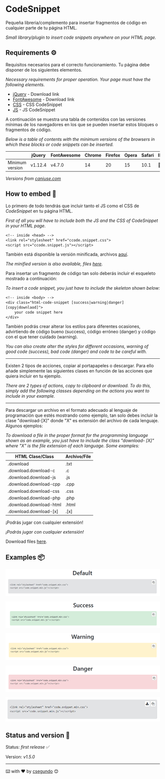 # CodeSnippet
Pequeña libreria/complemento para insertar fragmentos de código en cualquier parte de tu página HTML.

_Small library/plugin to insert code snippets anywhere on your HTML page._


## Requirements ⚙️
Requisitos necesarios para el correcto funcionamiento. Tu página debe disponer de los siguientes elementos.

_Necessary requirements for proper operation. Your page must have the following elements._

* [jQuery](https://code.jquery.com/) - Download link
* [FontAwesome](https://fontawesome.com/v4.7.0/get-started/) - Download link
* [CSS](minified/ccode.snippet.min.css) - CSS CodeSnippet
* [JS](minified/ccode.snippet.min.js) - JS CodeSnippet


A continuación se muestra una tabla de contenidos con las versiones mínimas de los navegadores en los que se pueden insertar estos bloques o fragmentos de código.

_Below is a table of contents with the minimum versions of the browsers in which these blocks or code snippets can be inserted._

|                 | jQuery  | FontAwesome | Chrome | Firefox  | Opera | Safari | IE | Edge |
|-----------------|---------|-------------|--------|----------|-------|--------|----|------|
| Minimum version | v1.12.4 | v4.7.0      | 14     | 20       | 15    | 10.1   |🚫  | 13   |

_Versions from [caniuse.com](https://caniuse.com/)_


## How to embed 🔧
Lo primero de todo tendrás que incluir tanto el JS como el CSS de _CodeSnippet_ en tu página HTML.

_First of all you will have to include both the JS and the CSS of _CodeSnippet_ in your HTML page._
```
<!-- inside <head> -->
<link rel="stylesheet" href="ccode.snippet.css">
<script src="ccode.snippet.js"></script>
```

También está disponible la versión minificada, archivos [aquí](minified/).

_The minified version is also available, files [here](minified/)._


Para insertar un fragmento de código tan solo deberás incluir el esqueleto mostrado a continuación:

_To insert a code snippet, you just have to include the skeleton shown below:_

```
<!-- inside <body> -->
<div class="html-code-snippet [success|warning|danger] [copy|downlaod]">
    your code snippet here
</div>
```

También podrás crear alterar los estilos para diferentes ocasiones, advirtiendo de código bueno (success), código erróneo (danger) y código con el que tener cuidado (warning).

_You can also create alter the styles for different occasions, warning of good code (success), bad code (danger) and code to be careful with._

---

Existen 2 tipos de acciones, copiar al portapapeles o descargar. Para ello añade simplemente las siguientes clases en función de las acciones que quiera incluir en tu ejemplo.

_There are 2 types of actions, copy to clipboard or download. To do this, simply add the following classes depending on the actions you want to include in your example._

---

Para descargar un archivo en el formato adecuado al lenguaje de programación que estés mostrando como ejemplo, tan solo debes incluir la clase "download-[X]" donde "X" es extensión del archivo de cada lenguaje. Algunos ejemplos:

_To download a file in the proper format for the programming language shown as an example, you just have to include the class "download- [X]" where "X" is the file extension of each language. Some examples:_

| HTML Clase/Class        | Archivo/File |
|-------------------------|--------------|
| .download               | .txt         |
| .download.download-c    | .c           |
| .download.download-js   | .js          |
| .download.download-cpp  | .cpp         |
| .download.download-css  | .css         |
| .download.download-php  | .php         |
| .download.download-html | .html        |
| .download.download-[x]  | .[x]         |


¡Podrás jugar con cualquier extensión!

_¡Podrás jugar con cualquier extensión!_

Download files [here](minified/).


## Examples 📦
![Default](images/ccodeDefault.png)

![Success](images/ccodeSuccess.png)

![Warning](images/ccodeWarning.png)

![Danger](images/ccodeDanger.png)

![Download](images/ccodeDownload.png)


## Status and version 🚀
Status: _first release_ ✅

Version: _v1.5.0_


---
⌨️ with ❤️ by [csegundo](https://github.com/csegundo) 😊
